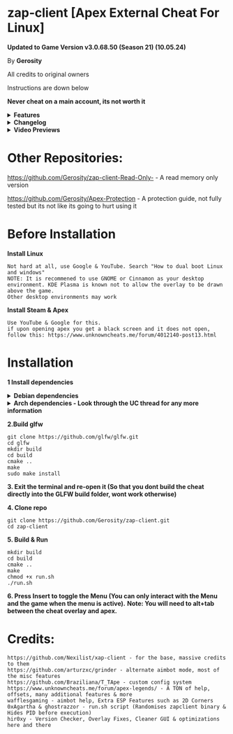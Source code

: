 # zap-client [Apex External Cheat For Linux]
**Updated to Game Version v3.0.68.50 (Season 21) (10.05.24)**

By **Gerosity**

All credits to original owners

Instructions are down below

**Never cheat on a main account, its not worth it**

<details>
<summary><b>Features</b></summary>
    
    Legitbot - Aimbot, RCS, Visuals
    Ragebot - Aimbot, RCS
    Flickbot
    Triggerbot
    Glow - Player, Viewmodel & Item
    ESP - Enemy & Teammate, Spectator List, Crosshair, Radar
    Misc - Movement, Camera (Quick Turn), Rapid Fire (For Semi-Auto & Burst Weapons), Skin Changer (Basic, not to be confused with a model changer)
    Settings - Disable Overlay, Disable ESP, FPS Cap
    Configs - Custom Configs, Premade Configs

</details>

<details>
<summary><b>Changelog</b></summary>
    
    10.05.24 - Version 1.1.1
    - Updated offsets to latest version (Game Version v3.0.68.50)
    - Fixed Item Glow Crashes (I think...)
    - Fixed Spectator List (Might get patched sooner or later)

    07.05.24 - Version 1.1.0 - Season 21 Update
    Updated offsets to latest version (Game Version v3.0.67.34)
    
    Legitbot:
        - Added Target Visuals (Draw Line, Dot & Box On/To Aimbot Current or Best Target)
        - Added Target Information (Draw Information About Aimbot Current or Best Target)
        - Fixed Standalone RCS
    Triggerbot:
        - Added Attack Methods (Mouse or Memory, Both Support Controller, Memory has not been thoroughly tested)
        - Added Triggerbot Delay (Note: Processing Speed Affects This, Its Not Perfect & Depending On Attack Method, It Will Be Different)
    Glow:
        - Fixed Glow Max Distance (Now ACTUALLY works)
        - Added Knocked Check & Knocked Color
        - Fixed Glow Sheild Based Color Mode
        - Fixed Custom Item Glow (?)
    Sense:
        - Added Knocked Check & Knocked Color
        - Added Box, Skeleton & Head Circle Outlines
        - Re-designed Watermark And Spectator List (Still Patched) (Credits: hir0xy)
        - Fixed Position Changer
    Misc:
        - Added Superglide Modes (Manual Or Automatic, Automatic Supports Controller)
        - Re-designed Misc Tab (Credits: hir0xy)
    Settings:
        - Overlay Now Runs At An Uncapped Refresh Rate
        - If FPS Cap Is Disabled, Cheat Will Run At Refresh Rate (Recommened)
        - Added Toggle For Anti Aliased Lines - For ESP
        - Added Dead Check - Displays ESP & Glow If You Are Dead/Spectating
    Configs:
        - Added Premade Configs (Note: Not Perfect & Should Be Used As A Base For Creating Your Own
        Legit Config, Fine Tune To Your Liking!)
    Other:
        - Added Version Check (Can Be Skipped) (Credits: hir0xy)
        - Fixed A Couple Error Messages (Credits: hir0xy)
        - Optimizations (Untested) & Cleaner Code  (Credits: hir0xy)
        - Fixed Overlay Errors (Credits: hir0xy)
    
    22.04.24 - Version 1.0.6.1
    Updated offsets to latest version (Game Version v3.0.65.42)
    Busy atm but will eventually start working on a better and more optimised version of this

    8.04.24 - Version 1.0.6
    Updated offsets to latest version (Game Version v3.0.63.32)

    1.04.24
    Updated offsets to latest version (Game version v3.0.62.30)

    30.03.24 - Version 1.0.5
    Legitbot:
        New Aimbot Mode (An old xap-client smoothing method), testing for now
        Smoothing Modes (Static and randomised) (For randomised I recommend setting the values close together!)
    Ragebot:
        Fixes
    Flickbot:
        Fixes
    Misc:
        SuperGlide FPS (Set it to your in-game FPS, 75 is probably the best)
    Settings:
        Removed Gamemode Toggle - It now automatically switches based on what 
        gamemode your playing
    Other:
        Randomised Overlay Name now actually works
        Added a run.sh script which randomises the zapclient binary and hides PID once 
        executed - use this instead of ./zapclient

    26.03.24 - Version 1.0.3
    Updated to latest game version (Game Version v3.0.62.29)

    24.03.24 - Version 1.0.2
    
    Complete GUI Overhaul
    Fixed issues with aimbot & triggerbot
    Added Ragebot, Flickbot, Viewmodel Glow, Glow Customizations, ESP Features, BHop, QuickTurn, RapidFire, Overlay Settings
    Bunch a stuff that I cant remember all at once
</details>

<details>
<summary><b>Video Previews</b></summary>
    
**Menu Preview - Version 1.0.0:**

[![Menu](https://img.youtube.com/vi/VBnAyOhTSIs/0.jpg)](https://www.youtube.com/watch?v=VBnAyOhTSIs)

**Release - Version 1.0.0:**

[![Release - Version 1.0.0](https://img.youtube.com/vi/vCsmewJlgk0/0.jpg)](https://www.youtube.com/watch?v=vCsmewJlgk0)

**Update - Version 1.1.0:**

[![Update - Version 1.1.0](https://img.youtube.com/vi/YyiQNBgrV1Q/0.jpg)](https://www.youtube.com/watch?v=YyiQNBgrV1Q)
</details>

# Other Repositories:
https://github.com/Gerosity/zap-client-Read-Only-   - A read memory only version

https://github.com/Gerosity/Apex-Protection         - A protection guide, not fully tested but its not like its going to hurt using it

# Before Installation
**Install Linux**

    Not hard at all, use Google & YouTube. Search "How to dual boot Linux and windows"
    NOTE: It is recommened to use GNOME or Cinnamon as your desktop environment. KDE Plasma is known not to allow the overlay to be drawn above the game.
    Other desktop environments may work

**Install Steam & Apex**
  
    Use YouTube & Google for this.
    if upon opening apex you get a black screen and it does not open, follow this: https://www.unknowncheats.me/forum/4012140-post13.html

# Installation
**1 Install dependencies**
<details>
<summary><b>Debian dependencies</b></summary>
    
    sudo apt-get install -y libudev-dev
    sudo apt install cmake xorg-dev libglu1-mesa-dev libxrandr-dev libxinerama-dev libxcursor-dev libxi-dev
    sudo apt install -y libudev-dev libglu1-mesa-dev libxkbcommon-dev libwayland-dev git cmake g++ gcc libinput-dev libsoil-dev
    sudo apt-get install build-essential
    sudo apt-get install libx11-dev
    sudo apt-get install libxtst-dev

</details>
<details>
<summary><b>Arch dependencies - Look through the UC thread for any more information</b></summary>
    
    sudo pacman -Sy libudev0 cmake xorg-server git base-devel libx11 libxtst

</details>

**2.Build glfw**

    git clone https://github.com/glfw/glfw.git
    cd glfw
    mkdir build
    cd build
    cmake ..
    make
    sudo make install

**3. Exit the terminal and re-open it (So that you dont build the cheat directly into the GLFW build folder, wont work otherwise)**

**4. Clone repo**

    git clone https://github.com/Gerosity/zap-client.git
    cd zap-client

**5. Build & Run**

    mkdir build
    cd build
    cmake ..
    make
    chmod +x run.sh
    ./run.sh

**6. Press Insert to toggle the Menu (You can only interact with the Menu and the game when the menu is active).**
**Note: You will need to alt+tab between the cheat overlay and apex.**

# Credits:
    https://github.com/Nexilist/xap-client - for the base, massive credits to them
    https://github.com/arturzxc/grinder - alternate aimbot mode, most of the misc features
    https://github.com/Braziliana/T_TApe - custom config system
    https://www.unknowncheats.me/forum/apex-legends/ - A TON of help, offsets, many additional features & more
    wafflesgaming - aimbot help, Extra ESP Features such as 2D Corners
    0xAgartha & ghostrazzor - run.sh script (Randomises zapclient binary & Hides PID before execution)
    hir0xy - Version Checker, Overlay Fixes, Cleaner GUI & optimizations here and there

